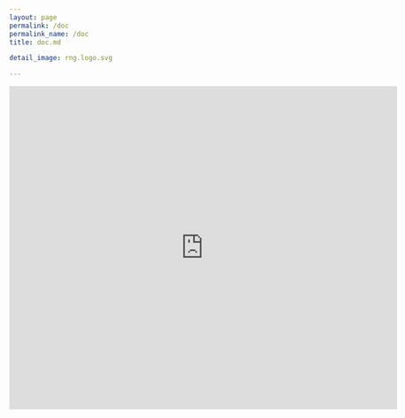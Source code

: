 ```yaml
---
layout: page
permalink: /doc
permalink_name: /doc
title: doc.md

detail_image: rng.logo.svg

---
```


<iframe  width="700" height="584" frameborder="0" src="https://docs.google.com/document/d/e/2PACX-1vSKykb0Dns63szt79aNKSyz22lUI7YcccUfMPlwUlHG4ianOEjhys81F_eFS59BrrKog0pz5-lkHPAq/pub?embedded=true"></iframe>
